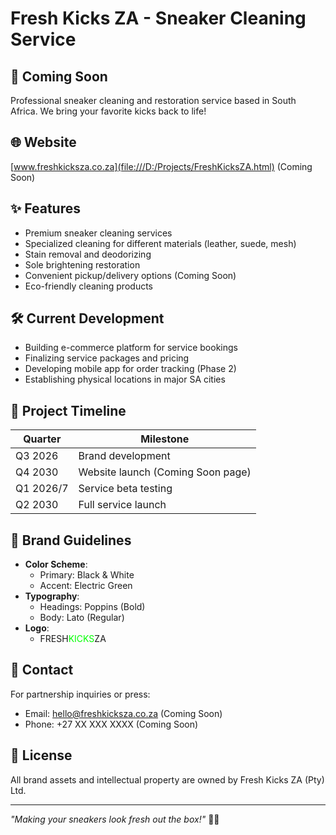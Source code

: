 # Fresh Kicks ZA - Sneaker Cleaning Service


## 🚀 Coming Soon
Professional sneaker cleaning and restoration service based in South Africa. We bring your favorite kicks back to life!

## 🌐 Website
[www.freshkicksza.co.za](file:///D:/Projects/FreshKicksZA.html) (Coming Soon)

## ✨ Features
- Premium sneaker cleaning services
- Specialized cleaning for different materials (leather, suede, mesh)
- Stain removal and deodorizing
- Sole brightening restoration
- Convenient pickup/delivery options (Coming Soon)
- Eco-friendly cleaning products

## 🛠️ Current Development
- Building e-commerce platform for service bookings
- Finalizing service packages and pricing
- Developing mobile app for order tracking (Phase 2)
- Establishing physical locations in major SA cities

## 📅 Project Timeline
| Quarter       | Milestone                         |
|---------------|-----------------------------------|
| Q3 2026       | Brand development                 |
| Q4 2030       | Website launch (Coming Soon page) |
| Q1 2026/7       | Service beta testing              |
| Q2 2030       | Full service launch               |

## 🎨 Brand Guidelines
- **Color Scheme**: 
  - Primary: Black & White
  - Accent: Electric Green
- **Typography**:
  - Headings: Poppins (Bold)
  - Body: Lato (Regular)
- **Logo**: 
  - FRESH<span style="color:#00FF00">KICKS</span>ZA

## 🤝 Contact
For partnership inquiries or press:
- Email: hello@freshkicksza.co.za (Coming Soon)
- Phone: +27 XX XXX XXXX (Coming Soon)

## 📝 License
All brand assets and intellectual property are owned by Fresh Kicks ZA (Pty) Ltd.

---

*"Making your sneakers look fresh out the box!"* 👟✨
